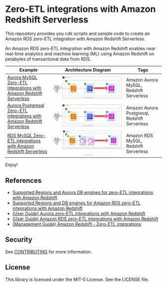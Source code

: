 # Zero-ETL integrations with Amazon Redshift Serverless

This repository provides you cdk scripts and sample code to create an Amazon RDS zero-ETL integration with Amazon Redshift Serverless.

An Amazon RDS zero-ETL integration with Amazon Redshift enables near real-time analytics and machine learning (ML) using Amazon Redshift on petabytes of transactional data from RDS.


| Example | Architecture Diagram | Tags |
|-------------------------------|-------------|------|
| [Aurora MySQL Zero-ETL integrations with Amazon Redshift Serverless](./aurora-mysql-to-redshift) | ![](./aurora-mysql-to-redshift/aurora-mysql-zero-etl-integration-with-redsfhit-serverless.svg) | Amazon Aurora MySQL, Redshift Serverless |
| [Aurora Postgresql Zero-ETL integrations with Amazon Redshift Serverless](./aurora-postgresql-to-redshift) | ![](./aurora-postgresql-to-redshift/aurora-postgresql-zero-etl-integration-with-redsfhit-serverless.svg) | Amazon Aurora Postgresql, Redshift Serverless |
| [RDS MySQL Zero-ETL integrations with Amazon Redshift Serverless](./rds-mysql-to-redshift) | ![](./rds-mysql-to-redshift/rds-mysql-zero-etl-integration-with-redsfhit-serverless.svg) | Amazon RDS MySQL, Redshift Serverless |

Enjoy!

## References

 * [Supported Regions and Aurora DB engines for zero-ETL integrations with Amazon Redshift](https://docs.aws.amazon.com/AmazonRDS/latest/AuroraUserGuide/Concepts.Aurora_Fea_Regions_DB-eng.Feature.Zero-ETL.html)
 * [Supported Regions and DB engines for Amazon RDS zero-ETL integrations with Amazon Redshift](https://docs.aws.amazon.com/AmazonRDS/latest/UserGuide/Concepts.RDS_Fea_Regions_DB-eng.Feature.ZeroETL.html)
 * [(User Guide) Aurora zero-ETL integrations with Amazon Redshift](https://docs.aws.amazon.com/AmazonRDS/latest/AuroraUserGuide/zero-etl.html)
 * [(User Guide) Amazon RDS zero-ETL integrations with Amazon Redshift](https://docs.aws.amazon.com/AmazonRDS/latest/UserGuide/zero-etl.html)
 * [(Management Guide) Amazon Redshift - Zero-ETL integrations](https://docs.aws.amazon.com/redshift/latest/mgmt/zero-etl-using.html)

## Security

See [CONTRIBUTING](CONTRIBUTING.md#security-issue-notifications) for more information.

## License

This library is licensed under the MIT-0 License. See the LICENSE file.

